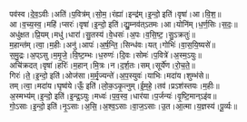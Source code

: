 

  
पव॑स्व।दे॒व॒ऽवीः।अति॑।प॒वित्र॑म्।सो॒म॒।रंह्या॑।इन्द्र॑म्।इ॒न्दो॒ इति॑।वृषा॑।आ।वि॒श॒॥  
आ।व॒च्य॒स्व॒।महि॑।प्सरः॑।वृषा॑।इ॒न्दो॒ इति॑।द्यु॒म्नव॑त्ऽतमः।आ।योनि॑म्।ध॒र्ण॒सिः।स॒दः॒॥  
अधु॑क्षत।प्रि॒यम्।मधु॑।धारा॑।सु॒तस्य॑।वे॒धसः॑।अ॒पः।व॒सि॒ष्ट॒।सु॒ऽक्रतुः॑॥  
म॒हान्त॑म्।त्वा॒।म॒हीः।अनु॑।आपः॑।अ॒र्ष॒न्ति॒।सिन्ध॑वः।यत्।गोभिः॑।वा॒स॒यि॒ष्यसे॑॥  
स॒मु॒द्रः।अ॒प्ऽसु।म॒मृ॒जे॒।वि॒ष्ट॒म्भः।ध॒रुणः॑।दि॒वः।सोमः॑।प॒वित्रे॑।अ॒स्म॒ऽयुः॥  
अचि॑क्रदत्।वृषा॑।हरिः॑।म॒हान्।मि॒त्रः।न।द॒र्श॒तः।सम्।सूर्ये॑ण।रो॒च॒ते॒॥  
गिरः॑।ते॒।इ॒न्दो॒ इति॑।ओज॑सा।म॒र्मृ॒ज्यन्ते॑।अ॒प॒स्युवः॑।याभिः।मदा॑य।शुम्भ॑से॥  
तम्।त्वा॒।मदा॑य।घृष्व॑ये।ऊँ॒ इति॑।लो॒क॒ऽकृ॒त्नुम्।ई॒म॒हे॒।तव॑।प्रऽश॑स्तयः।म॒हीः॥  
अ॒स्मभ्य॑म्।इ॒न्दो॒ इति॑।इ॒न्द्र॒ऽयुः।मध्वः॑।प॒व॒स्व॒।धार॑या।प॒र्जन्यः॑।वृ॒ष्टि॒मान्ऽइ॑व॥  
गो॒ऽसाः।इ॒न्दो॒ इति॑।नृ॒ऽसाः।अ॒सि॒।अ॒श्व॒ऽसाः।वा॒ज॒ऽसाः।उ॒त।आ॒त्मा।य॒ज्ञस्य॑।पू॒र्व्यः॥  
